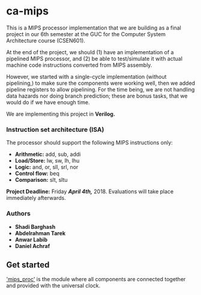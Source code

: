 
# ca-mips
This is a MIPS processor implementation that we are building as a final project in our 6th semester at the GUC for the Computer System Architecture course (CSEN601).

At the end of the project, we should (1) have an implementation of a pipelined MIPS processor, and (2) be able to test/simulate it with actual machine code instructions converted from MIPS assembly.

However, we started with a single-cycle implementation (without pipelining,) to make sure the components were working well, then we added pipeline registers to allow pipelining. For the time being, we are not handling data hazards nor doing branch prediction; these are bonus tasks, that we would do if we have enough time.

We are implementing this project in **Verilog.**

### Instruction set architecture (ISA)
The processor should support the following MIPS instructions only:
- **Arithmetic:** add, sub, addi
- **Load/Store:** lw, sw, lh, lhu
- **Logic:** and, or, sll, srl, nor
- **Control flow:** beq
- **Comparison:** slt, sltu


**Project Deadline:** Friday ***April 4th,*** 2018. Evaluations will take place immediately afterwards.

### Authors
- **Shadi Barghash**
- **Abdelrahman Tarek**
- **Anwar Labib**
- **Daniel Achraf**

## Get started

['mips_proc'](mips_proc.v) is the module where all components are connected together and provided with the universal clock.
